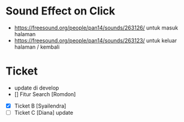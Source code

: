 # Sound Effect on Click

- https://freesound.org/people/pan14/sounds/263126/ untuk masuk halaman
- https://freesound.org/people/pan14/sounds/263123/ untuk keluar halaman / kembali

# Ticket

- update di develop
- [] Fitur Search [Romdon]
- [x] Ticket B [Syailendra]
- [ ] Ticket C [Diana]
update
